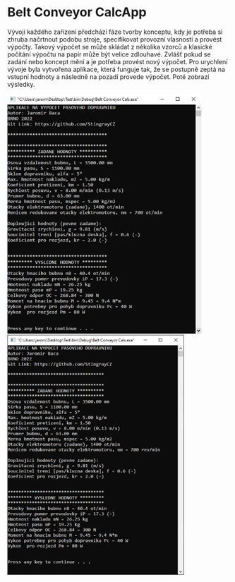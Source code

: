 # Belt Conveyor CalcApp

Vývoji každého zařízení předchází fáze tvorby konceptu, kdy je potřeba si zhruba načrtnout podobu stroje, specifikovat provozní vlasnosti a provést výpočty. Takový výpočet se může skládat z několika vzorců a klasické počítání výpočtu na papír může být velice zdlouhavé. Zvlášť pokud se zadání nebo koncept mění a je potřeba provést nový výpočet. Pro urychlení vývoje byla vytvořena aplikace, která funguje tak, že se postupně zeptá na vstupní hodnoty a následně na pozadí provede výpočet. Poté zobrazí výsledky. 

<p float="left">
  <img src="./Pics/AppCZ.png" width="440" />
  <img src="./Pics/AppEN.png" width="400" />
</p>